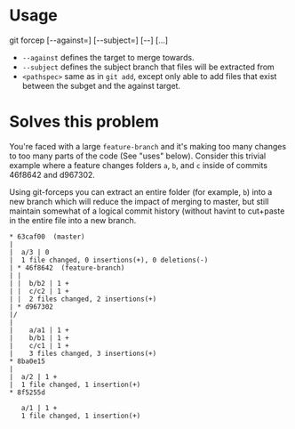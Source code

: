 # Usage

git forcep [--against=<against-ref>] [--subject=<subject-ref>] [--] [<pathspec>...]

 - `--against` defines the target to merge towards.
 - `--subject` defines the subject branch that files will be extracted from
 - `<pathspec>` same as in `git add`, except only able to add files that exist
   between the subget and the against target.



# Solves this problem


You're faced with a large `feature-branch` and it's making too many changes to
too many parts of the code (See "uses" below). Consider this trivial example
where a feature changes folders `a`, `b`, and `c` inside of commits 46f8642 and
d967302.

Using git-forceps you can extract an entire folder (for example, `b`) into a
new branch which will reduce the impact of merging to master, but still
maintain somewhat of a logical commit history (without havint to cut+paste in
the entire file into a new branch.


```
* 63caf00  (master)
| 
|  a/3 | 0
|  1 file changed, 0 insertions(+), 0 deletions(-)
| * 46f8642  (feature-branch)
| | 
| |  b/b2 | 1 +
| |  c/c2 | 1 +
| |  2 files changed, 2 insertions(+)
| * d967302
|/  
|   
|    a/a1 | 1 +
|    b/b1 | 1 +
|    c/c1 | 1 +
|    3 files changed, 3 insertions(+)
* 8ba0e15
| 
|  a/2 | 1 +
|  1 file changed, 1 insertion(+)
* 8f5255d
  
   a/1 | 1 +
   1 file changed, 1 insertion(+)
```


